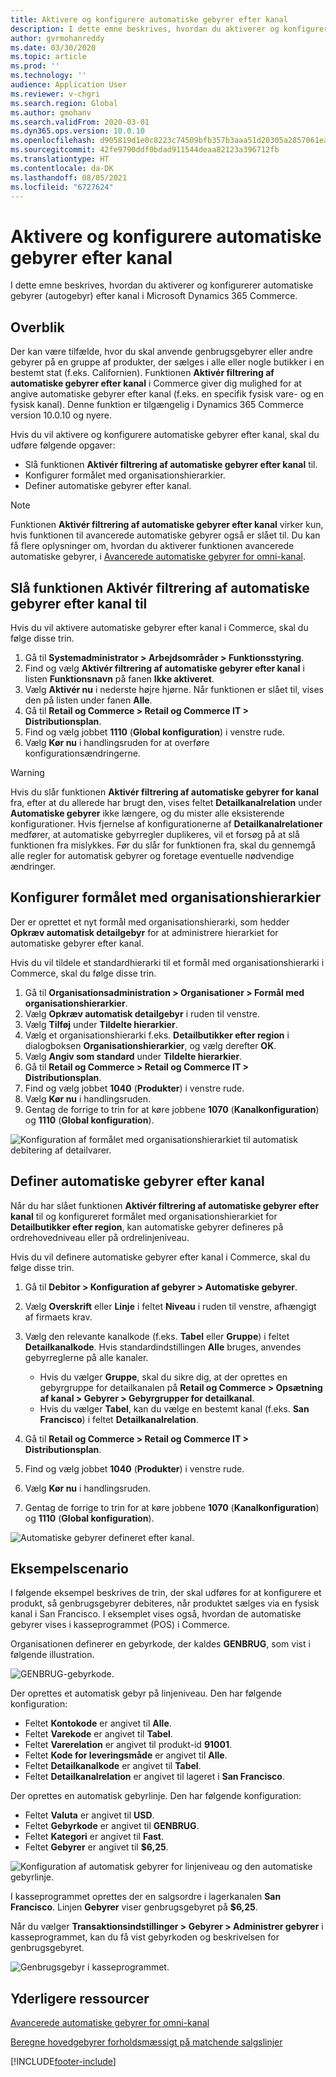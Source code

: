 ```yaml
---
title: Aktivere og konfigurere automatiske gebyrer efter kanal
description: I dette emne beskrives, hvordan du aktiverer og konfigurerer automatiske gebyrer efter kanal i Microsoft Dynamics 365 Commerce.
author: gvrmohanreddy
ms.date: 03/30/2020
ms.topic: article
ms.prod: ''
ms.technology: ''
audience: Application User
ms.reviewer: v-chgri
ms.search.region: Global
ms.author: gmohanv
ms.search.validFrom: 2020-03-01
ms.dyn365.ops.version: 10.0.10
ms.openlocfilehash: d905819d1e0c8223c74509bfb357b3aaa51d20305a2857061eadb0b0ff8f6b9b
ms.sourcegitcommit: 42fe9790ddf0bdad911544deaa82123a396712fb
ms.translationtype: HT
ms.contentlocale: da-DK
ms.lasthandoff: 08/05/2021
ms.locfileid: "6727624"
---
```

# <a name="enable-and-configure-auto-charges-by-channel"></a>Aktivere og konfigurere automatiske gebyrer efter kanal

I dette emne beskrives, hvordan du aktiverer og konfigurerer automatiske gebyrer (autogebyr) efter kanal i Microsoft Dynamics 365 Commerce.

## <a name="overview"></a>Overblik

Der kan være tilfælde, hvor du skal anvende genbrugsgebyrer eller andre gebyrer på en gruppe af produkter, der sælges i alle eller nogle butikker i en bestemt stat (f.eks. Californien). Funktionen **Aktivér filtrering af automatiske gebyrer efter kanal** i Commerce giver dig mulighed for at angive automatiske gebyrer efter kanal (f.eks. en specifik fysisk vare- og en fysisk kanal). Denne funktion er tilgængelig i Dynamics 365 Commerce version 10.0.10 og nyere.

Hvis du vil aktivere og konfigurere automatiske gebyrer efter kanal, skal du udføre følgende opgaver:

- Slå funktionen **Aktivér filtrering af automatiske gebyrer efter kanal** til.
- Konfigurer formålet med organisationshierarkier.
- Definer automatiske gebyrer efter kanal.

> [!NOTE]
> Funktionen **Aktivér filtrering af automatiske gebyrer efter kanal** virker kun, hvis funktionen til avancerede automatiske gebyrer også er slået til. Du kan få flere oplysninger om, hvordan du aktiverer funktionen avancerede automatiske gebyrer, i [Avancerede automatiske gebyrer for omni-kanal](omni-auto-charges.md).

## <a name="turn-on-the-enable-filter-auto-charges-by-channel-feature"></a>Slå funktionen Aktivér filtrering af automatiske gebyrer efter kanal til

Hvis du vil aktivere automatiske gebyrer efter kanal i Commerce, skal du følge disse trin.

1. Gå til **Systemadministrator \> Arbejdsområder \> Funktionsstyring**.
1. Find og vælg **Aktivér filtrering af automatiske gebyrer efter kanal** i listen **Funktionsnavn** på fanen **Ikke aktiveret**.
1. Vælg **Aktivér nu** i nederste højre hjørne. Når funktionen er slået til, vises den på listen under fanen **Alle**.
1. Gå til **Retail og Commerce \> Retail og Commerce IT \> Distributionsplan**.
1. Find og vælg jobbet **1110** (**Global konfiguration**) i venstre rude.
1. Vælg **Kør nu** i handlingsruden for at overføre konfigurationsændringerne.

> [!WARNING]
> Hvis du slår funktionen **Aktivér filtrering af automatiske gebyrer for kanal** fra, efter at du allerede har brugt den, vises feltet **Detailkanalrelation** under **Automatiske gebyrer** ikke længere, og du mister alle eksisterende konfigurationer. Hvis fjernelse af konfigurationerne af **Detailkanalrelationer** medfører, at automatiske gebyrregler duplikeres, vil et forsøg på at slå funktionen fra mislykkes. Før du slår for funktionen fra, skal du gennemgå alle regler for automatisk gebyrer og foretage eventuelle nødvendige ændringer.

## <a name="configure-the-organization-hierarchy-purpose"></a>Konfigurer formålet med organisationshierarkier

Der er oprettet et nyt formål med organisationshierarki, som hedder **Opkræv automatisk detailgebyr** for at administrere hierarkiet for automatiske gebyrer efter kanal.

Hvis du vil tildele et standardhierarki til et formål med organisationshierarki i Commerce, skal du følge disse trin.
        
1. Gå til **Organisationsadministration \> Organisationer \> Formål med organisationshierarkier**.
1. Vælg **Opkræv automatisk detailgebyr** i ruden til venstre.
1. Vælg **Tilføj** under **Tildelte hierarkier**.
1. Vælg et organisationshierarki f.eks. **Detailbutikker efter region** i dialogboksen **Organisationshierarkier**, og vælg derefter **OK**.
1. Vælg **Angiv som standard** under **Tildelte hierarkier**.
1. Gå til **Retail og Commerce \> Retail og Commerce IT \> Distributionsplan**.
1. Find og vælg jobbet **1040** (**Produkter**) i venstre rude.
1. Vælg **Kør nu** i handlingsruden.
1. Gentag de forrige to trin for at køre jobbene **1070** (**Kanalkonfiguration**) og **1110** (**Global konfiguration**).

![Konfiguration af formålet med organisationshierarkiet til automatisk debitering af detailvarer.](media/Auto-charges-org-hierarchy-purpose.png)

## <a name="define-auto-charges-by-channel"></a>Definer automatiske gebyrer efter kanal

Når du har slået funktionen **Aktivér filtrering af automatiske gebyrer efter kanal** til og konfigureret formålet med organisationshierarkiet for **Detailbutikker efter region**, kan automatiske gebyrer defineres på ordrehovedniveau eller på ordrelinjeniveau.

Hvis du vil definere automatiske gebyrer efter kanal i Commerce, skal du følge disse trin.

1. Gå til **Debitor \> Konfiguration af gebyrer \> Automatiske gebyrer**.
1. Vælg **Overskrift** eller **Linje** i feltet **Niveau** i ruden til venstre, afhængigt af firmaets krav.
1. Vælg den relevante kanalkode (f.eks. **Tabel** eller **Gruppe**) i feltet **Detailkanalkode**. Hvis standardindstillingen **Alle** bruges, anvendes gebyrreglerne på alle kanaler.

    - Hvis du vælger **Gruppe**, skal du sikre dig, at der oprettes en gebyrgruppe for detailkanalen på **Retail og Commerce \> Opsætning af kanal \> Gebyrer \> Gebyrgrupper for detailkanal**.
    - Hvis du vælger **Tabel**, kan du vælge en bestemt kanal (f.eks. **San Francisco**) i feltet **Detailkanalrelation**.

1. Gå til **Retail og Commerce \> Retail og Commerce IT \> Distributionsplan**.
1. Find og vælg jobbet **1040** (**Produkter**) i venstre rude.
1. Vælg **Kør nu** i handlingsruden.
1. Gentag de forrige to trin for at køre jobbene **1070** (**Kanalkonfiguration**) og **1110** (**Global konfiguration**).
    
![Automatiske gebyrer defineret efter kanal.](media/Auto-charges-line-charge-by-channel.png)

## <a name="example-scenario"></a>Eksempelscenario

I følgende eksempel beskrives de trin, der skal udføres for at konfigurere et produkt, så genbrugsgebyrer debiteres, når produktet sælges via en fysisk kanal i San Francisco. I eksemplet vises også, hvordan de automatiske gebyrer vises i kasseprogrammet (POS) i Commerce.

Organisationen definerer en gebyrkode, der kaldes **GENBRUG**, som vist i følgende illustration.

![GENBRUG-gebyrkode.](media/Auto-charges-charge-code.png)

Der oprettes et automatisk gebyr på linjeniveau. Den har følgende konfiguration:

- Feltet **Kontokode** er angivet til **Alle**.
- Feltet **Varekode** er angivet til **Tabel**.
- Feltet **Varerelation** er angivet til produkt-id **91001**.
- Feltet **Kode for leveringsmåde** er angivet til **Alle**.
- Feltet **Detailkanalkode** er angivet til **Tabel**.
- Feltet **Detailkanalrelation** er angivet til lageret i **San Francisco**.

Der oprettes en automatisk gebyrlinje. Den har følgende konfiguration:

- Feltet **Valuta** er angivet til **USD**.
- Feltet **Gebyrkode** er angivet til **GENBRUG**.
- Feltet **Kategori** er angivet til **Fast**.
- Feltet **Gebyrer** er angivet til **$6,25**.

![Konfiguration af automatisk gebyrer for linjeniveau og den automatiske gebyrlinje.](media/Auto-charges-recyclingfee-line-fee.png)

I kasseprogrammet oprettes der en salgsordre i lagerkanalen **San Francisco**. Linjen **Gebyrer** viser genbrugsgebyret på **$6,25**.

Når du vælger **Transaktionsindstillinger \> Gebyrer \> Administrer gebyrer** i kasseprogrammet, kan du få vist gebyrkoden og beskrivelsen for genbrugsgebyret.

![Genbrugsgebyr i kasseprogrammet.](media/pos-auto-charges-recyclingfee-line-fee.png)

## <a name="additional-resources"></a>Yderligere ressourcer

[Avancerede automatiske gebyrer for omni-kanal](omni-auto-charges.md)

[Beregne hovedgebyrer forholdsmæssigt på matchende salgslinjer](pro-rate-charges-matching-lines.md)


[!INCLUDE[footer-include](../includes/footer-banner.md)]